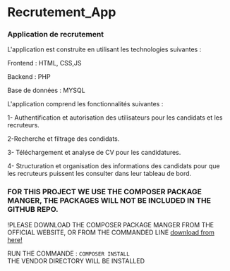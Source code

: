 # Recrutement_App
 ### Application de recrutement


L'application est construite en utilisant les technologies suivantes :

Frontend : HTML, CSS,JS

Backend : PHP 

Base de données : MYSQL

L'application comprend les fonctionnalités suivantes :

1- Authentification et autorisation des utilisateurs pour les candidats et les recruteurs.

2-Recherche et filtrage des condidats.

3- Téléchargement et analyse de CV pour les candidatures.

4- Structuration et organisation des informations des candidats pour que les recruteurs puissent les consulter dans leur tableau de bord.



### FOR THIS PROJECT WE USE THE COMPOSER PACKAGE MANGER, THE PACKAGES WILL NOT BE INCLUDED IN THE GITHUB REPO.
!PLEASE DOWNLOAD THE COMPOSER PACKAGE MANGER FROM THE OFFICIAL WEBSITE, OR FROM THE COMMANDED LINE
[download from here!](https://getcomposer.org/download/)

RUN THE COMMANDE : 
`COMPOSER INSTALL`\
THE VENDOR DIRECTORY WILL BE INSTALLED 

